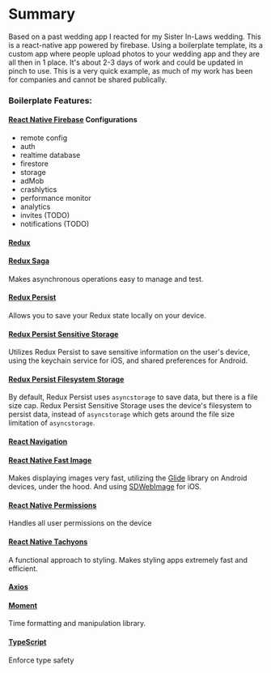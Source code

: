 



# Summary
Based on a past wedding app I reacted for my Sister In-Laws wedding. This is a react-native app powered by firebase. Using a boilerplate template, its a custom app where people upload photos to your wedding app and they are all then in 1 place. It's about 2-3 days of work and could be updated in pinch to use.
This is a very quick example, as much of my work has been for companies and cannot be shared publically.




















### Boilerplate Features:

#### [React Native Firebase](https://rnfirebase.io/docs/v5.x.x/getting-started) Configurations
* remote config
* auth
* realtime database
* firestore
* storage
* adMob
* crashlytics
* performance monitor
* analytics
* invites (TODO)
* notifications (TODO)

#### [Redux](https://redux.js.org/)
#### [Redux Saga](https://redux-saga.js.org/)
Makes asynchronous operations easy to manage and test.
#### [Redux Persist](https://github.com/rt2zz/redux-persist)
Allows you to save your Redux state locally on your device.
#### [Redux Persist Sensitive Storage](https://github.com/CodingZeal/redux-persist-sensitive-storage)
Utilizes Redux Persist to save sensitive information on the user's device, using the keychain service for iOS, and shared preferences for Android.
#### [Redux Persist Filesystem Storage](https://github.com/robwalkerco/redux-persist-filesystem-storage#readme)
By default, Redux Persist uses `asyncstorage` to save data, but there is a file size cap. Redux Persist Sensitive Storage uses the device's filesystem to persist data, instead of `asyncstorage` which gets around the file size limitation of `asyncstorage`.
#### [React Navigation](https://reactnavigation.org/)
#### [React Native Fast Image](https://github.com/DylanVann/react-native-fast-image)
Makes displaying images very fast, utilizing the [Glide](https://github.com/bumptech/glide) library on Android devices, under the hood. And using [SDWebImage](https://github.com/SDWebImage/SDWebImage) for iOS.
#### [React Native Permissions](https://github.com/yonahforst/react-native-permissions)
Handles all user permissions on the device
#### [React Native Tachyons](https://github.com/tachyons-css/react-native-style-tachyons)
A functional approach to styling. Makes styling apps extremely fast and efficient.
#### [Axios](https://github.com/axios/axios)
#### [Moment](https://momentjs.com/)
Time formatting and manipulation library.
#### [TypeScript](https://www.typescriptlang.org/)
Enforce type safety
